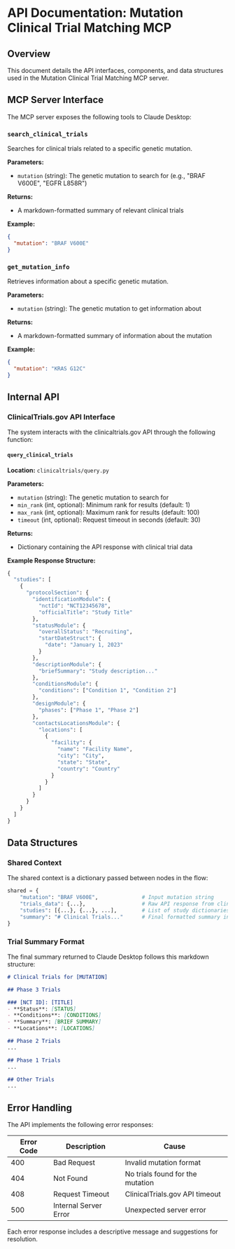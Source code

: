 # API Documentation: Mutation Clinical Trial Matching MCP

## Overview

This document details the API interfaces, components, and data structures used in the Mutation Clinical Trial Matching MCP server.

## MCP Server Interface

The MCP server exposes the following tools to Claude Desktop:

### `search_clinical_trials`

Searches for clinical trials related to a specific genetic mutation.

**Parameters:**
- `mutation` (string): The genetic mutation to search for (e.g., "BRAF V600E", "EGFR L858R")

**Returns:**
- A markdown-formatted summary of relevant clinical trials

**Example:**
```json
{
  "mutation": "BRAF V600E"
}
```

### `get_mutation_info`

Retrieves information about a specific genetic mutation.

**Parameters:**
- `mutation` (string): The genetic mutation to get information about

**Returns:**
- A markdown-formatted summary of information about the mutation

**Example:**
```json
{
  "mutation": "KRAS G12C"
}
```

## Internal API

### ClinicalTrials.gov API Interface

The system interacts with the clinicaltrials.gov API through the following function:

#### `query_clinical_trials`

**Location:** `clinicaltrials/query.py`

**Parameters:**
- `mutation` (string): The genetic mutation to search for
- `min_rank` (int, optional): Minimum rank for results (default: 1)
- `max_rank` (int, optional): Maximum rank for results (default: 100)
- `timeout` (int, optional): Request timeout in seconds (default: 30)

**Returns:**
- Dictionary containing the API response with clinical trial data

**Example Response Structure:**
```python
{
  "studies": [
    {
      "protocolSection": {
        "identificationModule": {
          "nctId": "NCT12345678",
          "officialTitle": "Study Title"
        },
        "statusModule": {
          "overallStatus": "Recruiting",
          "startDateStruct": {
            "date": "January 1, 2023"
          }
        },
        "descriptionModule": {
          "briefSummary": "Study description..."
        },
        "conditionsModule": {
          "conditions": ["Condition 1", "Condition 2"]
        },
        "designModule": {
          "phases": ["Phase 1", "Phase 2"]
        },
        "contactsLocationsModule": {
          "locations": [
            {
              "facility": {
                "name": "Facility Name",
                "city": "City",
                "state": "State",
                "country": "Country"
              }
            }
          ]
        }
      }
    }
  ]
}
```

## Data Structures

### Shared Context

The shared context is a dictionary passed between nodes in the flow:

```python
shared = {
    "mutation": "BRAF V600E",              # Input mutation string
    "trials_data": {...},                  # Raw API response from clinicaltrials.gov
    "studies": [{...}, {...}, ...],        # List of study dictionaries extracted from trials_data
    "summary": "# Clinical Trials..."      # Final formatted summary in markdown
}
```

### Trial Summary Format

The final summary returned to Claude Desktop follows this markdown structure:

```markdown
# Clinical Trials for [MUTATION]

## Phase 3 Trials

### [NCT ID]: [TITLE]
- **Status**: [STATUS]
- **Conditions**: [CONDITIONS]
- **Summary**: [BRIEF SUMMARY]
- **Locations**: [LOCATIONS]

## Phase 2 Trials
...

## Phase 1 Trials
...

## Other Trials
...
```

## Error Handling

The API implements the following error responses:

| Error Code | Description | Cause |
|------------|-------------|-------|
| 400 | Bad Request | Invalid mutation format |
| 404 | Not Found | No trials found for the mutation |
| 408 | Request Timeout | ClinicalTrials.gov API timeout |
| 500 | Internal Server Error | Unexpected server error |

Each error response includes a descriptive message and suggestions for resolution.
